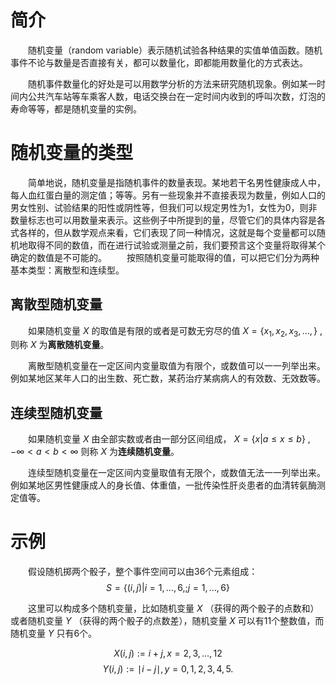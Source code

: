 # 简介
&emsp;&emsp;随机变量（random variable）表示随机试验各种结果的实值单值函数。随机事件不论与数量是否直接有关，都可以数量化，即都能用数量化的方式表达。

&emsp;&emsp;随机事件数量化的好处是可以用数学分析的方法来研究随机现象。例如某一时间内公共汽车站等车乘客人数，电话交换台在一定时间内收到的呼叫次数，灯泡的寿命等等，都是随机变量的实例。

# 随机变量的类型
&emsp;&emsp;简单地说，随机变量是指随机事件的数量表现。某地若干名男性健康成人中，每人血红蛋白量的测定值；等等。另有一些现象并不直接表现为数量，例如人口的男女性别、试验结果的阳性或阴性等，但我们可以规定男性为1，女性为0，则非数量标志也可以用数量来表示。这些例子中所提到的量，尽管它们的具体内容是各式各样的，但从数学观点来看，它们表现了同一种情况，这就是每个变量都可以随机地取得不同的数值，而在进行试验或测量之前，我们要预言这个变量将取得某个确定的数值是不可能的。
&emsp;&emsp;按照随机变量可能取得的值，可以把它们分为两种基本类型：离散型和连续型。

## 离散型随机变量
&emsp;&emsp;如果随机变量 ${\displaystyle X}$ 的取值是有限的或者是可数无穷尽的值 ${\displaystyle X=\lbrace x_{1},x_{2},x_{3},\ldots ,\rbrace }$ ,
则称 ${\displaystyle X}$ 为**离散随机变量**。

&emsp;&emsp;离散型随机变量在一定区间内变量取值为有限个，或数值可以一一列举出来。例如某地区某年人口的出生数、死亡数，某药治疗某病病人的有效数、无效数等。

## 连续型随机变量
&emsp;&emsp;如果随机变量 ${\displaystyle X}$ 由全部实数或者由一部分区间组成， ${\displaystyle X=\lbrace x|a\leq x\leq b\rbrace }$ , ${\displaystyle -\infty <a<b<\infty }$
则称 ${\displaystyle X}$ 为**连续随机变量**。

&emsp;&emsp;连续型随机变量在一定区间内变量取值有无限个，或数值无法一一列举出来。例如某地区男性健康成人的身长值、体重值，一批传染性肝炎患者的血清转氨酶测定值等。

# 示例
&emsp;&emsp;假设随机掷两个骰子，整个事件空间可以由36个元素组成：
$${\displaystyle S=\lbrace (i,j)|i=1,\ldots ,6,;j=1,\ldots ,6\rbrace }$$

&emsp;&emsp;这里可以构成多个随机变量，比如随机变量 ${\displaystyle X}$ （获得的两个骰子的点数和）或者随机变量 ${\displaystyle Y}$ （获得的两个骰子的点数差），随机变量 ${\displaystyle X}$ 可以有11个整数值，而随机变量 ${\displaystyle Y}$ 只有6个。

$${\displaystyle X(i,j):=i+j,x=2,3,\ldots ,12}$$
$${\displaystyle Y(i,j):=\mid i-j\mid ,y=0,1,2,3,4,5.}$$
